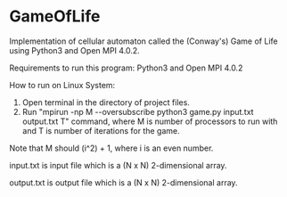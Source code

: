 # GameOfLife
Implementation of cellular automaton called the (Conway's) Game of Life using Python3 and Open MPI 4.0.2.

Requirements to run this program:
Python3 and Open MPI 4.0.2

How to run on Linux System:
1. Open terminal in the directory of project files.
2. Run "mpirun -np M --oversubscribe python3 game.py input.txt output.txt T" command, where M is number of processors to run with and T is number of iterations for the game.

Note that M should (i^2) + 1, where i is an even number.

input.txt is input file which is a (N x N) 2-dimensional array.

output.txt is output file which is a (N x N) 2-dimensional array.
